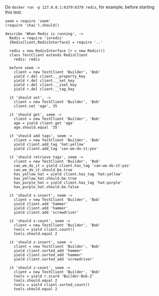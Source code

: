Do `docker run -p 127.0.0.1:6379:6379 redis`, for example, before starting this test.

    seem = require 'seem'
    (require 'chai').should()

    describe 'When Redis is running', ->
      Redis = require 'ioredis'
      {RedisClient,RedisInterface} = require '..'

      redis = new RedisInterface [r = new Redis()]
      class TestClient extends RedisClient
        redis: redis

      before seem ->
        client = new TestClient 'Builder', 'Bob'
        yield r.del client.__property_key
        yield r.del client.__set_key
        yield r.del client.__zset_key
        yield r.del client.__tag_key

      it 'should set', ->
        client = new TestClient 'Builder', 'Bob'
        client.set 'age', 35

      it 'should get', seem ->
        client = new TestClient 'Builder', 'Bob'
        age = yield client.get 'age'
        age.should.equal '35'

      it 'should add tags', seem ->
        client = new TestClient 'Builder', 'Bob'
        yield client.add_tag 'hat:yellow'
        yield client.add_tag 'can-we-do-it:yes'

      it 'should retrieve tags', seem ->
        client = new TestClient 'Builder', 'Bob'
        can_we_do_it = yield client.has_tag 'can-we-do-it:yes'
        can_we_do_it.should.be.true
        has_yellow_hat = yield client.has_tag 'hat:yellow'
        has_yellow_hat.should.be.true
        has_purple_hat = yield client.has_tag 'hat:purple'
        has_purple_hat.should.be.false

      it 'should s-insert', seem ->
        client = new TestClient 'Builder', 'Bob'
        yield client.add 'hammer'
        yield client.add 'hammer'
        yield client.add 'screwdriver'

      it 'should s-count', seem ->
        client = new TestClient 'Builder', 'Bob'
        tools = yield client.count()
        tools.should.equal 2

      it 'should z-insert', seem ->
        client = new TestClient 'Builder', 'Bob'
        yield client.sorted_add 'hammer'
        yield client.sorted_add 'hammer'
        yield client.sorted_add 'screwdriver'

      it 'should z-count', seem ->
        client = new TestClient 'Builder', 'Bob'
        tools = yield r.zcard 'Builder-Bob-Z'
        tools.should.equal 2
        tools = yield client.sorted_count()
        tools.should.equal 2
